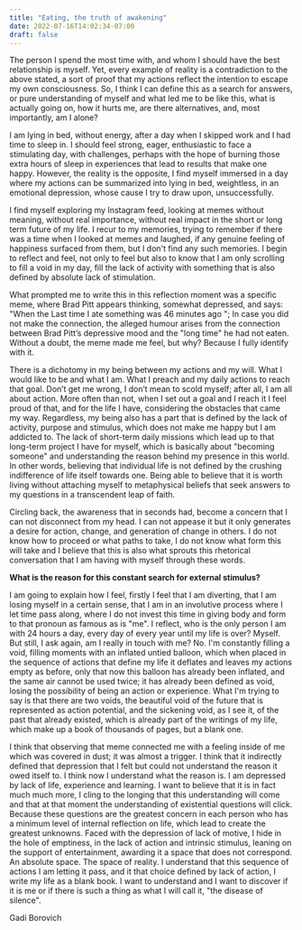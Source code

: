```yaml
---
title: "Eating, the truth of awakening"
date: 2022-07-16T14:02:34-07:00
draft: false
---
```

The person I spend the most time with, and whom I should have the best relationship is myself. Yet, every example of reality is a contradiction to the above stated, a sort of proof that my actions reflect the intention to escape my own consciousness. So, I think I can define this as a search for answers, or pure understanding of myself and what led me to be like this, what is actually going on, how it hurts me, are there alternatives, and, most importantly, am I alone?

I am lying in bed, without energy, after a day when I skipped work and I had time to sleep in. I should feel strong, eager, enthusiastic to face a stimulating day, with challenges, perhaps with the hope of burning those extra hours of sleep in experiences that lead to results that make one happy. However, the reality is the opposite, I find myself immersed in a day where my actions can be summarized into lying in bed, weightless, in an emotional depression, whose cause I try to draw upon, unsuccessfully. 

I find myself exploring my Instagram feed, looking at memes without meaning, without real importance, without real impact in the short or long term future of my life. I recur to my memories, trying to remember if there was a time when I looked at memes and laughed, if any genuine feeling of happiness surfaced from them, but I don't find any such memories. I begin to reflect and feel, not only to feel but also to know that I am only scrolling to fill a void in my day, fill the lack of activity with something that is also defined by absolute lack of stimulation. 

What prompted me to write this in this reflection moment was a specific meme, where Brad Pitt appears thinking, somewhat depressed, and says: "When the Last time I ate something was 46 minutes ago "; In case you did not make the connection, the alleged humour arises from the connection between Brad Pitt’s depressive mood and the "long time" he had not eaten. Without a doubt, the meme made me feel, but why? Because I fully identify with it. 


There is a dichotomy in my being between my actions and my will. What I would like to be and what I am. What I preach and my daily actions to reach that goal. Don’t get me wrong, I don’t mean to scold myself; after all, I am all about action. More often than not, when I set out a goal and I reach it I feel proud of that, and for the life I have, considering the obstacles that came my way. Regardless, my being also has a part that is defined by the lack of activity, purpose and stimulus, which does not make me happy but I am addicted to. The lack of short-term daily missions which lead up to that long-term project I have for myself, which is basically about "becoming someone" and understanding the reason behind my presence in this world. In other words, believing that individual life is not defined by the crushing indifference of life itself towards one. Being able to believe that it is worth living without attaching myself to metaphysical beliefs that seek answers to my questions in a transcendent leap of faith. 


Circling back, the awareness that in seconds had, become a concern that I can not disconnect from my head. I can not appease it but it only generates a desire for action, change, and generation of change in others. I do not know how to proceed or what paths to take, I do not know what form this will take and I believe that this is also what sprouts this rhetorical conversation that I am having with myself through these words. 


**What is the reason for this constant search for external stimulus?**

I am going to explain how I feel, firstly I feel that I am diverting, that I am losing myself in a certain sense, that I am in an involutive process where I let time pass along, where I do not invest this time in giving body and form to that pronoun as famous as is "me". I reflect, who is the only person I am with 24 hours a day, every day of every year until my life is over? Myself. But still, I ask again, am I really in touch with me? No. I'm constantly filling a void, filling moments with an inflated untied balloon, which when placed in the sequence of actions that define my life it deflates and leaves my actions empty as before, only that now this balloon has already been inflated, and the same air cannot be used twice; it has already been defined as void, losing the possibility of being an action or experience. What I'm trying to say is that there are two voids, the beautiful void of the future that is represented as action potential, and the sickening void, as I see it, of the past that already existed, which is already part of the writings of my life, which make up a book of thousands of pages, but a blank one. 


I think that observing that meme connected me with a feeling inside of me which was covered in dust; it was almost a trigger. I think that it indirectly defined that depression that I felt but could not understand the reason it owed itself to. I think now I understand what the reason is. I am depressed by lack of life, experience and learning. I want to believe that it is in fact much much more, I cling to the longing that this understanding will come and that at that moment the understanding of existential questions will click. Because these questions are the greatest concern in each person who has a minimum level of internal reflection on life, which lead to create the greatest unknowns. Faced with the depression of lack of motive, I hide in the hole of emptiness, in the lack of action and intrinsic stimulus, leaning on the support of entertainment, awarding it a space that does not correspond. An absolute space. The space of reality. I understand that this sequence of actions I am letting it pass, and it that choice defined by lack of action, I write my life as a blank book. I want to understand and I want to discover if it is me or if there is such a thing as what I will call it, "the disease of silence".

Gadi Borovich